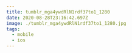 ```yaml
---
title: tumblr_mga4ywdRlN1rdf37to1_1280
date: 2020-08-28T23:16:42.697Z
image: ./tumblr_mga4ywdRlN1rdf37to1_1280.jpg
tags:
  - mobile
  - ios
---
```

